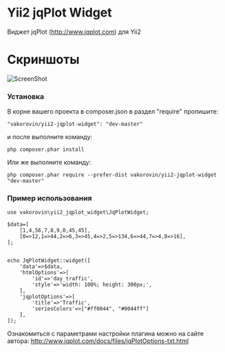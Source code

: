# Yii2 jqPlot Widget

Виджет jqPlot (http://www.jqplot.com) для Yii2

# Скриншоты

![ScreenShot](https://raw.githubusercontent.com/vakorovin/yii2-jqplot-widget/master/screenshots/basicline.png)

### Установка

В корне вашего проекта в composer.json в раздел "require" пропишите:

    "vakorovin/yii2-jqplot-widget": "dev-master"

и после выполните команду:

    php composer.phar install

Или же выполните команду:

    php composer.phar require --prefer-dist vakorovin/yii2-jqplot-widget "dev-master"

### Пример использования

    use vakorovin\yii2_jqplot_widget\JqPlotWidget;

    $data=[
        [1,4,56,7,8,9,0,45,45],
        [0=>12,1=>44,2=>6,3=>45,4=>2,5=>134,6=>44,7=>4,8=>16],
    ];


    echo JqPlotWidget::widget([
        'data'=>$data,
        'htmlOptions'=>[
            'id'=>'day_traffic',
            'style'=>'width: 100%; height: 300px;',
        ],
        'jqplotOptions'=>[
            'title'=>'Traffic',
            'seriesColors'=>["#ff0044", "#0044ff"]
        ],
    ]);

Ознакомиться с параметрами настройки плагина можно на сайте автора: http://www.jqplot.com/docs/files/jqPlotOptions-txt.html
